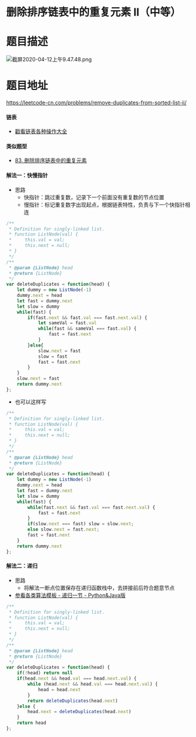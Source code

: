 # 删除排序链表中的重复元素 II（中等）
# 题目描述
![截屏2020-04-12上午9.47.48.png](https://pic.leetcode-cn.com/e4928240ec2f2c4d55d91923a8e6d6676bf8b86eea9fc38247045d9b3d73b2f0-%E6%88%AA%E5%B1%8F2020-04-12%E4%B8%8A%E5%8D%889.47.48.png)
# 题目地址
<https://leetcode-cn.com/problems/remove-duplicates-from-sorted-list-ii/>
#### 链表 
+ [戳看链表各种操作大全](https://github.com/Alex660/Algorithms-and-data-structures/blob/master/algo/%E9%93%BE%E8%A1%A8_linkedList.md)
#### 类似题型
+ [83. 删除排序链表中的重复元素](https://leetcode-cn.com/problems/remove-duplicates-from-sorted-list/solution/83-shan-chu-pai-xu-lian-biao-zhong-de-zhong-fu--15/)
#### 解法一：快慢指针
+ 思路
  + 快指针：跳过重复数，记录下一个前面没有重复数的节点位置
  + 慢指针：标记重复数字出现起点，根据链表特性，负责与下一个快指针相连
```javascript
/**
 * Definition for singly-linked list.
 * function ListNode(val) {
 *     this.val = val;
 *     this.next = null;
 * }
 */
/**
 * @param {ListNode} head
 * @return {ListNode}
 */
var deleteDuplicates = function(head) {
    let dummy = new ListNode(-1)
    dummy.next = head
    let fast = dummy.next
    let slow = dummy
    while(fast) {
        if(fast.next && fast.val === fast.next.val) {
            let sameVal = fast.val
            while(fast && sameVal === fast.val) {
                fast = fast.next
            }
        }else{
            slow.next = fast
            slow = fast
            fast = fast.next
        }
    }
    slow.next = fast
    return dummy.next
};
```
+ 也可以这样写
```javascript
/**
 * Definition for singly-linked list.
 * function ListNode(val) {
 *     this.val = val;
 *     this.next = null;
 * }
 */
/**
 * @param {ListNode} head
 * @return {ListNode}
 */
var deleteDuplicates = function(head) {
    let dummy = new ListNode(-1)
    dummy.next = head
    let fast = dummy.next
    let slow = dummy
    while(fast) {
        while(fast.next && fast.val === fast.next.val) {
            fast = fast.next
        }
        if(slow.next === fast) slow = slow.next;
        else slow.next = fast.next;
        fast = fast.next
    }
    return dummy.next
};
```
#### 解法二：递归
+ 思路
  + 将解法一断点位置保存在递归函数栈中，去拼接前后符合题意节点
+ [参看各类算法模板 - 递归一节 - Python&Java版](https://github.com/Alex660/Algorithms-and-data-structures/blob/master/theoreticalKnowledge/AlgorithmTemplate%E7%AE%97%E6%B3%95%E6%A8%A1%E6%9D%BF.md)
```javascript
/**
 * Definition for singly-linked list.
 * function ListNode(val) {
 *     this.val = val;
 *     this.next = null;
 * }
 */
/**
 * @param {ListNode} head
 * @return {ListNode}
 */
var deleteDuplicates = function(head) {
    if(!head) return null
    if(head.next && head.val === head.next.val) {
        while (head.next && head.val === head.next.val) {
            head = head.next
        }
        return deleteDuplicates(head.next)
    }else {
        head.next = deleteDuplicates(head.next)
    }
    return head
};
```
